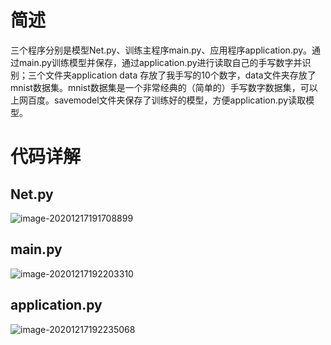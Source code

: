 # 简述

三个程序分别是模型Net.py、训练主程序main.py、应用程序application.py。通过main.py训练模型并保存，通过application.py进行读取自己的手写数字并识别；三个文件夹application data 存放了我手写的10个数字，data文件夹存放了mnist数据集。mnist数据集是一个非常经典的（简单的）手写数字数据集，可以上网百度。savemodel文件夹保存了训练好的模型，方便application.py读取模型。

# 代码详解

## Net.py

![image-20201217191708899](https://mymarkdown-pic.oss-cn-chengdu.aliyuncs.com/img/image-20201217191708899.png)

## main.py

![image-20201217192203310](https://mymarkdown-pic.oss-cn-chengdu.aliyuncs.com/img/image-20201217192203310.png)

## application.py

![image-20201217192235068](https://mymarkdown-pic.oss-cn-chengdu.aliyuncs.com/img/image-20201217192235068.png)